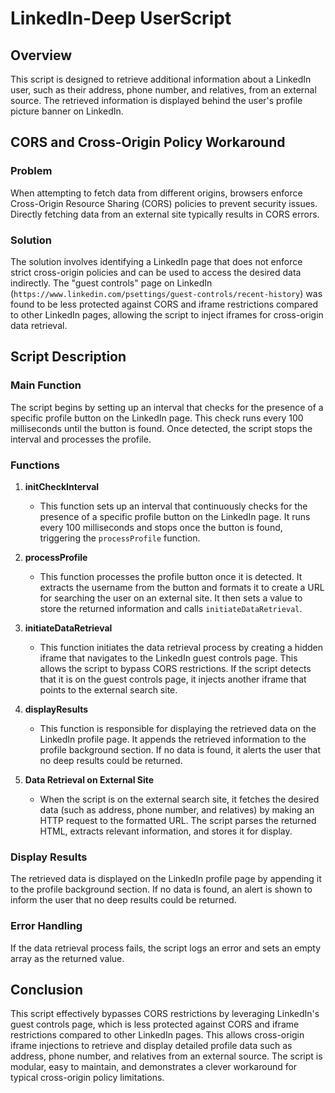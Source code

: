 # LinkedIn-Deep UserScript

## Overview

This script is designed to retrieve additional information about a LinkedIn user, such as their address, phone number, and relatives, from an external source. The retrieved information is displayed behind the user's profile picture banner on LinkedIn.

## CORS and Cross-Origin Policy Workaround

### Problem
When attempting to fetch data from different origins, browsers enforce Cross-Origin Resource Sharing (CORS) policies to prevent security issues. Directly fetching data from an external site typically results in CORS errors.

### Solution
The solution involves identifying a LinkedIn page that does not enforce strict cross-origin policies and can be used to access the desired data indirectly. The "guest controls" page on LinkedIn (`https://www.linkedin.com/psettings/guest-controls/recent-history`) was found to be less protected against CORS and iframe restrictions compared to other LinkedIn pages, allowing the script to inject iframes for cross-origin data retrieval.

## Script Description

### Main Function
The script begins by setting up an interval that checks for the presence of a specific profile button on the LinkedIn page. This check runs every 100 milliseconds until the button is found. Once detected, the script stops the interval and processes the profile.

### Functions

1. **initCheckInterval**
   - This function sets up an interval that continuously checks for the presence of a specific profile button on the LinkedIn page. It runs every 100 milliseconds and stops once the button is found, triggering the `processProfile` function.

2. **processProfile**
   - This function processes the profile button once it is detected. It extracts the username from the button and formats it to create a URL for searching the user on an external site. It then sets a value to store the returned information and calls `initiateDataRetrieval`.

3. **initiateDataRetrieval**
   - This function initiates the data retrieval process by creating a hidden iframe that navigates to the LinkedIn guest controls page. This allows the script to bypass CORS restrictions. If the script detects that it is on the guest controls page, it injects another iframe that points to the external search site.

4. **displayResults**
   - This function is responsible for displaying the retrieved data on the LinkedIn profile page. It appends the retrieved information to the profile background section. If no data is found, it alerts the user that no deep results could be returned.

5. **Data Retrieval on External Site**
   - When the script is on the external search site, it fetches the desired data (such as address, phone number, and relatives) by making an HTTP request to the formatted URL. The script parses the returned HTML, extracts relevant information, and stores it for display.

### Display Results
The retrieved data is displayed on the LinkedIn profile page by appending it to the profile background section. If no data is found, an alert is shown to inform the user that no deep results could be returned.

### Error Handling
If the data retrieval process fails, the script logs an error and sets an empty array as the returned value.

## Conclusion
This script effectively bypasses CORS restrictions by leveraging LinkedIn's guest controls page, which is less protected against CORS and iframe restrictions compared to other LinkedIn pages. This allows cross-origin iframe injections to retrieve and display detailed profile data such as address, phone number, and relatives from an external source. The script is modular, easy to maintain, and demonstrates a clever workaround for typical cross-origin policy limitations.
